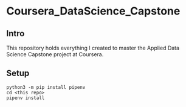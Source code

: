# Coursera_DataScience_Capstone

## Intro
This repository holds everything I created to master the Applied Data Science Capstone project at Coursera.

## Setup
    python3 -m pip install pipenv
    cd <this repo>
    pipenv install

